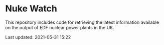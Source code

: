 # Nuke Watch

This repository includes code for retrieving the latest information available on the output of EDF nuclear power plants in the UK.

Last updated: 2021-05-31 15:22